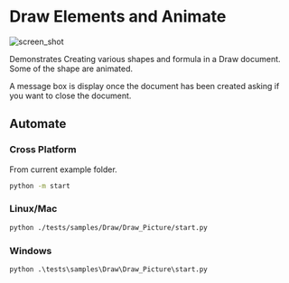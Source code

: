 # Draw Elements and Animate

![screen_shot](https://user-images.githubusercontent.com/4193389/198358336-7e53f038-c462-49a0-93d4-e67e4d6e5b24.png)

Demonstrates Creating various shapes and formula in a Draw document.
Some of the shape are animated.

A message box is display once the document has been created asking if you want to close the document.

## Automate

### Cross Platform

From current example folder.

```sh
python -m start
```

### Linux/Mac

```sh
python ./tests/samples/Draw/Draw_Picture/start.py
```

### Windows

```ps
python .\tests\samples\Draw\Draw_Picture\start.py
```
